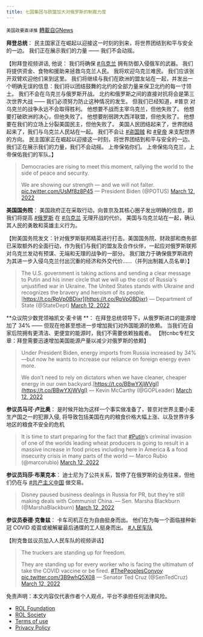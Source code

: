 ```yaml
---
title: 七国集团与欧盟加大对俄罗斯的制裁力度
---
```

`美国政要直译推` [轉載自GNews](https://gnews.org/zh-hans/2153793/)

**拜登总统**： 民主国家正在崛起以迎接这一时刻的到来，将世界团结到和平与安全的一边。 我们正在展示我们的力量 —— 我们不会动摇。

【附拜登视频讲话, 他说： 我们将确保 [#乌克兰](https://gettr.com/hashtag/%23乌克兰) 拥有防御入侵俄军的武器。 我们将提供资金、食物和援助来拯救乌克兰人民。 我将欢迎乌克兰难民。 我们应该张开双臂欢迎他们来到这里。 我们将继续与我们在欧洲的盟友站在一起，并发出一个明确无误的信息：我们将以团结鼓舞的北约的全部力量来保卫北约的每一寸领土。 我们不会在乌克兰与俄罗斯开战。 北约和俄罗斯之间的直接对抗将会是第三次世界大战 —— 我们必须努力防止这种情况的发生。 但我们已经知道，#普京 对乌克兰的战争永远不会取得胜利。 他想要不战而主宰乌克兰，但他失败了。 他想要打破欧洲的决心，但他失败了。 他想要削弱跨大西洋联盟，但他失败了。 他想要在我们的立场上分裂美国民主，但他失败了。 美国人民团结起来了，世界团结起来了，我们与乌克兰人民站在一起。 我们不会让 [#盗国贼](https://gettr.com/hashtag/%23盗国贼) 和 [#皇帝](https://gettr.com/hashtag/%23皇帝) 来支配世界的方向。 民主国家正在崛起以迎接这一时刻，将世界团结到和平与安全的一边。 我们正在展示我们的力量，我们不会动摇。 上帝保佑你们。 上帝保佑乌克兰，上帝保佑我们的军队。】



> Democracies are rising to meet this moment, rallying the world to the side of peace and security.
>  
> We are showing our strength — and we will not falter. [pic.twitter.com/UsMf8z8P45](https://t.co/UsMf8z8P45)
> — President Biden (@POTUS) [March 12, 2022](https://twitter.com/POTUS/status/1502460104536375297?ref_src=twsrc%5Etfw)



**美国国务院**： 美国政府正在采取行动，向普京及其核心圈子发出明确的信息，即我们将提高 [#俄罗斯](https://twitter.com/hashtag/俄罗斯?src=hashtag_click) 在 [#乌克兰](https://twitter.com/hashtag/乌克兰?src=hashtag_click) 无理开战的代价。 美国与乌克兰站在一起，确认其人民的勇敢和英雄主义行为。

【附美国务院发文：针对俄罗斯联邦精英进行打击。美国国务院、财政部和商务部已采取额外的全面行动，作为我们与我们的盟友及合作伙伴，一起应对俄罗斯联邦对乌克兰发动有预谋、无端和无理的战争的一部分。 我们致力于确保俄罗斯政府为其进一步入侵乌克兰付出沉重的经济和外交代价……（并列出制裁人员名单）】



> The U.S. government is taking actions and sending a clear message to Putin and his inner circle that we will up the cost of Russia's unjustified war in Ukraine. The United States stands with Ukraine and recognizes the bravery and heroism of its people. [https://t.co/RpVp0BDjxr](https://t.co/RpVp0BDjxr)
> — Department of State (@StateDept) [March 12, 2022](https://twitter.com/StateDept/status/1502539891607019524?ref_src=twsrc%5Etfw)



**众议院少数党领袖凯文·麦卡锡 **： 在拜登总统领导下，从俄罗斯进口的能源增加了 34% —— 但现在他甚至想进一步增加我们对外国能源的依赖。 当我们在自家后院拥有更清洁、更便宜的能源时，我们不需要依赖独裁者。 【附cnbc专栏文章：拜登需要迅速增加美国能源产量以减少对俄罗斯的依赖】



> Under President Biden, energy imports from Russia increased by 34%—but now he wants to increase our reliance on foreign energy even more.
>  
> We don’t need to rely on dictators when we have cleaner, cheaper energy in our own backyard.[https://t.co/BBwYXjWVgI](https://t.co/BBwYXjWVgI)
> — Kevin McCarthy (@GOPLeader) [March 12, 2022](https://twitter.com/GOPLeader/status/1502654169529913349?ref_src=twsrc%5Etfw)



**参议员马可·卢比奥**： 是时候开始为这样一个事实做准备了，普京对世界主要小麦生产国之一的犯罪入侵, 将导致包括美国在内的粮食价格大幅上涨、以及世界许多地区的粮食不安全的危机



> It is time to start preparing for the fact that [#Putin](https://twitter.com/hashtag/Putin?src=hash&amp;ref_src=twsrc%5Etfw)’s criminal invasion of one of the worlds leading wheat producers is going to result in a massive increase in food prices including here in America & a food insecurity crisis in many parts of the world
> — Marco Rubio (@marcorubio) [March 12, 2022](https://twitter.com/marcorubio/status/1502661176605487104?ref_src=twsrc%5Etfw)



**参议员玛莎·布莱克本**： 迪士尼为了公共关系，暂停了在俄罗斯的业务往来，但他们仍在与 [#共产主义中国](https://twitter.com/hashtag/共产主义中国?src=hashtag_click) 做交易。



> Disney paused business dealings in Russia for PR, but they’re still making deals with Communist China.
> — Sen. Marsha Blackburn (@MarshaBlackburn) [March 12, 2022](https://twitter.com/MarshaBlackburn/status/1502751286374113295?ref_src=twsrc%5Etfw)



**参议员泰德·克鲁兹**： 卡车司机正在为自由挺身而出。 他们在为每一个面临接种新冠 COVID 疫苗或被解雇最后通牒的工人挺身而出。 [#人民车队](https://twitter.com/hashtag/人民车队?src=hashtag_click)

【附克鲁兹议员加入人民车队的视频讲话】



> The truckers are standing up for freedom.
>  
> They are standing up for every worker who is facing the ultimatum of take the COVID vaccine or be fired.
>  [#ThePeoplesConvoy](https://twitter.com/hashtag/ThePeoplesConvoy?src=hash&amp;ref_src=twsrc%5Etfw) [pic.twitter.com/3B9whQ5X08](https://t.co/3B9whQ5X08)
> — Senator Ted Cruz (@SenTedCruz) [March 12, 2022](https://twitter.com/SenTedCruz/status/1502707932538023939?ref_src=twsrc%5Etfw)





 

免责声明：本文内容仅代表作者个人观点，平台不承担任何法律风险。

- [ROL Foundation](https://rolfoundation.org/)
- [ROL Society](https://rolsociety.org/)
- [Terms of use](https://gnews.org/terms-of-use-3/)
- [Privacy Policy](https://gnews.org/privacy-policy/)
